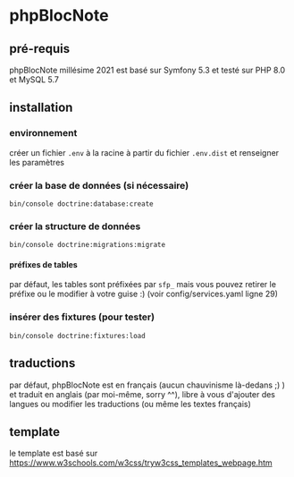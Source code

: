 # phpBlocNote

## pré-requis
phpBlocNote millésime 2021 est basé sur Symfony 5.3 et testé sur PHP 8.0 et MySQL 5.7

## installation

### environnement
créer un fichier `.env` à la racine à partir du fichier `.env.dist` et renseigner les paramètres

### créer la base de données (si nécessaire)
`bin/console doctrine:database:create`

### créer la structure de données
`bin/console doctrine:migrations:migrate`

#### préfixes de tables
par défaut, les tables sont préfixées par `sfp_` mais vous pouvez retirer le préfixe ou le modifier à votre guise :) (voir config/services.yaml ligne 29)

### insérer des fixtures (pour tester)
`bin/console doctrine:fixtures:load`

## traductions
par défaut, phpBlocNote est en français (aucun chauvinisme là-dedans ;) ) et traduit en anglais (par moi-même, sorry ^^), libre à vous d'ajouter des langues ou modifier les traductions (ou même les textes français)

## template
le template est basé sur https://www.w3schools.com/w3css/tryw3css_templates_webpage.htm
